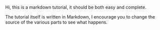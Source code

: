 Hi, this is a markdown tutorial, it should be both easy 
and complete.

The tutorial itself is written in Markdown, I encourage you
to change the source of the various parts to see what happens.
